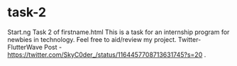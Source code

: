 # task-2
Start.ng Task 2 of firstname.html 
This is a task for an internship program for newbies in technology. Feel free to aid/review my project.
Twitter-FlutterWave Post - https://twitter.com/SkyC0der_/status/1164457708713631745?s=20 .
